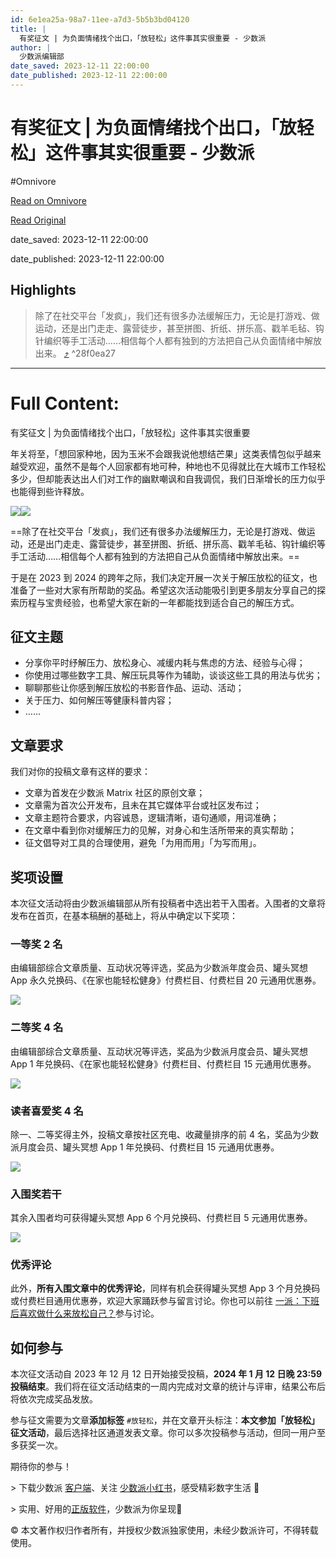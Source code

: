```yaml
---
id: 6e1ea25a-98a7-11ee-a7d3-5b5b3bd04120
title: |
  有奖征文 | 为负面情绪找个出口，「放轻松」这件事其实很重要 - 少数派
author: |
  少数派编辑部
date_saved: 2023-12-11 22:00:00
date_published: 2023-12-11 22:00:00
---
```


# 有奖征文 | 为负面情绪找个出口，「放轻松」这件事其实很重要 - 少数派
#Omnivore

[Read on Omnivore](https://omnivore.app/me/-18c5c4c0c1d)

[Read Original](https://sspai.com/post/84979)

date_saved: 2023-12-11 22:00:00

date_published: 2023-12-11 22:00:00

## Highlights

> 除了在社交平台「发疯」，我们还有很多办法缓解压力，无论是打游戏、做运动，还是出门走走、露营徒步，甚至拼图、折纸、拼乐高、戳羊毛毡、钩针编织等手工活动……相信每个人都有独到的方法把自己从负面情绪中解放出来。 [⤴️](https://omnivore.app/me/-18c5c4c0c1d#28f0ea27-6939-4368-98a4-3bd46dae6f74)  ^28f0ea27


--- 

# Full Content: 

有奖征文 | 为负面情绪找个出口，「放轻松」这件事其实很重要

年关将至，「想回家种地，因为玉米不会跟我说他想结芒果」这类表情包似乎越来越受欢迎，虽然不是每个人回家都有地可种，种地也不见得就比在大城市工作轻松多少，但却能表达出人们对工作的幽默嘲讽和自我调侃，我们日渐增长的压力似乎也能得到些许释放。

![](https://proxy-prod.omnivore-image-cache.app/0x0,s2pKC-OePgNK8io2WBV7RMVFGsCs6WuIEamo0zr4dAsM/https://cdn.sspai.com/2023/12/11/b9c2feb300f05ef7ac001395588278cf.png?imageView2/2/w/1120/q/40/interlace/1/ignore-error/1)![](https://proxy-prod.omnivore-image-cache.app/0x0,skvhekMffukaCUZedmghkgW2F1_StBCU9Iz1BB8jWTp8/https://cdn.sspai.com/2023/12/11/60fa09d9e606146758bd1c07cf2c591e.png?imageView2/2/w/1120/q/40/interlace/1/ignore-error/1)

==除了在社交平台「发疯」，我们还有很多办法缓解压力，无论是打游戏、做运动，还是出门走走、露营徒步，甚至拼图、折纸、拼乐高、戳羊毛毡、钩针编织等手工活动……相信每个人都有独到的方法把自己从负面情绪中解放出来。==

于是在 2023 到 2024 的跨年之际，我们决定开展一次关于解压放松的征文，也准备了一些对大家有所帮助的奖品。希望这次活动能吸引到更多朋友分享自己的探索历程与宝贵经验，也希望大家在新的一年都能找到适合自己的解压方式。

## 征文主题

* 分享你平时纾解压力、放松身心、减缓内耗与焦虑的方法、经验与心得；
* 你使用过哪些数字工具、解压玩具等作为辅助，谈谈这些工具的用法与优劣；
* 聊聊那些让你感到解压放松的书影音作品、运动、活动；
* 关于压力、如何解压等健康科普内容；
* ……

## 文章要求

我们对你的投稿文章有这样的要求：

* 文章为首发在少数派 Matrix 社区的原创文章；
* 文章需为首次公开发布，且未在其它媒体平台或社区发布过；
* 文章主题符合要求，内容诚恳，逻辑清晰，语句通顺，用词准确；
* 在文章中看到你对缓解压力的见解，对身心和生活所带来的真实帮助；
* 征文倡导对工具的合理使用，避免「为用而用」「为写而用」。

## 奖项设置

本次征文活动将由少数派编辑部从所有投稿者中选出若干入围者。入围者的文章将发布在首页，在基本稿酬的基础上，将从中确定以下奖项：

### 一等奖 2 名

由编辑部综合文章质量、互动状况等评选，奖品为少数派年度会员、罐头冥想 App 永久兑换码、《在家也能轻松健身》付费栏目、付费栏目 20 元通用优惠券。

![](https://proxy-prod.omnivore-image-cache.app/0x0,s2BJ42sc1eLN1gpUsfzmAyiqOEtP7-s4WvgbKLmLCluo/https://cdn.sspai.com/2023/12/11/208a11be8ae815727dc5871d968b73d5.png?imageView2/2/w/1120/q/40/interlace/1/ignore-error/1)

### 二等奖 4 名

由编辑部综合文章质量、互动状况等评选，奖品为少数派月度会员、罐头冥想 App 1 年兑换码、《在家也能轻松健身》付费栏目、付费栏目 15 元通用优惠券。

![](https://proxy-prod.omnivore-image-cache.app/0x0,s6t7DVOT94ONRgHC8ToH1O1VtG9fgrmYFlR_-Vkc6tgk/https://cdn.sspai.com/2023/12/11/76bcfbea9df4a0f0c9a34735673809ab.png?imageView2/2/w/1120/q/40/interlace/1/ignore-error/1)

### 读者喜爱奖 4 名

除一、二等奖得主外，投稿文章按社区充电、收藏量排序的前 4 名，奖品为少数派月度会员、罐头冥想 App 1 年兑换码、付费栏目 15 元通用优惠券。

![](https://proxy-prod.omnivore-image-cache.app/0x0,sVsjgL7KimyGrPYFS9_Um9xrpklyaOfqXWrXy_SSo6l8/https://cdn.sspai.com/2023/12/11/article/5781fa4ea7976e48df5187927caad8b8?imageView2/2/w/1120/q/40/interlace/1/ignore-error/1)

### 入围奖若干

其余入围者均可获得罐头冥想 App 6 个月兑换码、付费栏目 5 元通用优惠券。

![](https://proxy-prod.omnivore-image-cache.app/0x0,s0Sbf0OgqBrHQl2jh9B-mjxDEINeC9H7SULpreRYkHKE/https://cdn.sspai.com/2023/12/11/article/8144f8abd800639e5f0d21b8ccf0439d?imageView2/2/w/1120/q/40/interlace/1/ignore-error/1)

### 优秀评论

此外，**所有入围文章中的优秀评论**，同样有机会获得罐头冥想 App 3 个月兑换码或付费栏目通用优惠券，欢迎大家踊跃参与留言讨论。你也可以前往 [一派：下班后喜欢做什么来放松自己？](https://sspai.com/bullet/1702303342)参与讨论。

## 如何参与

本次征文活动自 2023 年 12 月 12 日开始接受投稿，**2024 年 1 月 12 日晚 23:59 投稿结束**。我们将在征文活动结束的一周内完成对文章的统计与评审，结果公布后将依次完成奖品发放。

参与征文需要为文章**添加标签** `#放轻松`，并在文章开头标注：**本文参加「放轻松」征文活动**，最后选择社区通道发表文章。你可以多次投稿参与活动，但同一用户至多获奖一次。

期待你的参与！

\> 下载少数派 [客户端](https://sspai.com/page/client)、关注 [少数派小红书](https://www.xiaohongshu.com/user/profile/63f5d65d000000001001d8d4)，感受精彩数字生活 🍃

\> 实用、好用的[正版软件](https://sspai.com/mall)，少数派为你呈现🚀

© 本文著作权归作者所有，并授权少数派独家使用，未经少数派许可，不得转载使用。
